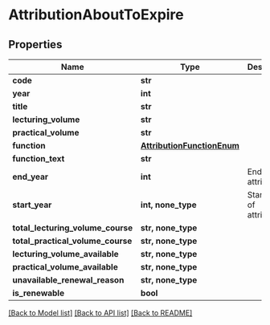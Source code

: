 # AttributionAboutToExpire

## Properties
Name | Type | Description | Notes
------------ | ------------- | ------------- | -------------
**code** | **str** |  | [optional] 
**year** | **int** |  | [optional] 
**title** | **str** |  | [optional] 
**lecturing_volume** | **str** |  | [optional] 
**practical_volume** | **str** |  | [optional] 
**function** | [**AttributionFunctionEnum**](AttributionFunctionEnum.md) |  | [optional] 
**function_text** | **str** |  | [optional] 
**end_year** | **int** | End year of attribution | [optional] 
**start_year** | **int, none_type** | Start year of attribution | [optional] 
**total_lecturing_volume_course** | **str, none_type** |  | [optional] 
**total_practical_volume_course** | **str, none_type** |  | [optional] 
**lecturing_volume_available** | **str, none_type** |  | [optional] 
**practical_volume_available** | **str, none_type** |  | [optional] 
**unavailable_renewal_reason** | **str, none_type** |  | [optional] 
**is_renewable** | **bool** |  | [optional] 

[[Back to Model list]](../README.md#documentation-for-models) [[Back to API list]](../README.md#documentation-for-api-endpoints) [[Back to README]](../README.md)



